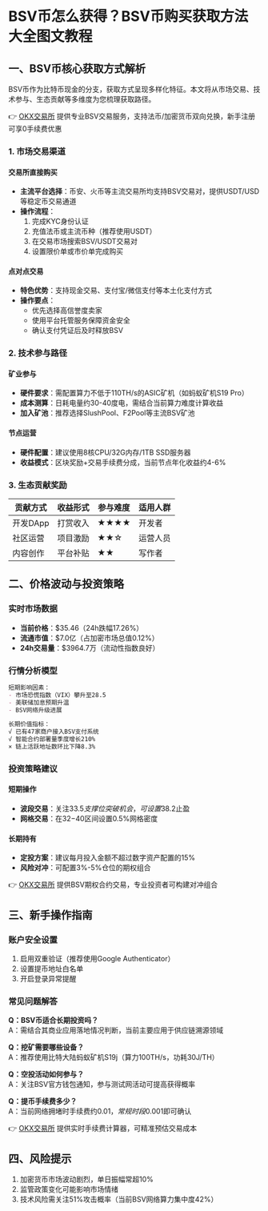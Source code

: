 # BSV币怎么获得？BSV币购买获取方法大全图文教程

## 一、BSV币核心获取方式解析

BSV币作为比特币现金的分支，获取方式呈现多样化特征。本文将从市场交易、技术参与、生态贡献等多维度为您梳理获取路径。

👉 [OKX交易所](https://bit.ly/okx_welcome) 提供专业BSV交易服务，支持法币/加密货币双向兑换，新手注册可享0手续费优惠

### 1. 市场交易渠道
#### 交易所直接购买
- **主流平台选择**：币安、火币等主流交易所均支持BSV交易对，提供USDT/USD等稳定币交易通道
- **操作流程**：
  1. 完成KYC身份认证
  2. 充值法币或主流币种（推荐使用USDT）
  3. 在交易市场搜索BSV/USDT交易对
  4. 设置限价单或市价单完成购买

#### 点对点交易
- **特色优势**：支持现金交易、支付宝/微信支付等本土化支付方式
- **操作要点**：
  - 优先选择高信誉度卖家
  - 使用平台托管服务保障资金安全
  - 确认支付凭证后及时释放BSV

### 2. 技术参与路径
#### 矿业参与
- **硬件要求**：需配置算力不低于110TH/s的ASIC矿机（如蚂蚁矿机S19 Pro）
- **成本测算**：日耗电量约30-40度电，需结合当前算力难度计算收益
- **加入矿池**：推荐选择SlushPool、F2Pool等主流BSV矿池

#### 节点运营
- **硬件配置**：建议使用8核CPU/32G内存/1TB SSD服务器
- **收益模式**：区块奖励+交易手续费分成，当前节点年化收益约4-6%

### 3. 生态贡献奖励
| 贡献方式 | 收益形式 | 参与难度 | 适用人群 |
|---------|---------|---------|---------|
| 开发DApp | 打赏收入 | ★★★★ | 开发者 |
| 社区运营 | 项目激励 | ★★☆ | 运营人员 |
| 内容创作 | 平台补贴 | ★★ | 写作者 |

## 二、价格波动与投资策略

### 实时市场数据
- **当前价格**：$35.46（24h跌幅17.26%）
- **流通市值**：$7.0亿（占加密市场总值0.12%）
- **24h交易量**：$3964.7万（流动性指数良好）

### 行情分析模型
```markdown
短期影响因素：
- 市场恐慌指数（VIX）攀升至28.5
- 美联储加息预期升温
- BSV网络升级进展

长期价值指标：
√ 已有47家商户接入BSV支付系统
√ 智能合约部署量季度增长210%
× 链上活跃地址数环比下降8.3%
```

### 投资策略建议
#### 短期操作
- **波段交易**：关注$33.5支撑位突破机会，可设置$38.2止盈
- **网格交易**：在$32-$40区间设置0.5%网格密度

#### 长期持有
- **定投方案**：建议每月投入金额不超过数字资产配置的15%
- **风险对冲**：可配置3%-5%仓位的期权组合

👉 [OKX交易所](https://bit.ly/okx_welcome) 提供BSV期权合约交易，专业投资者可构建对冲组合

## 三、新手操作指南

### 账户安全设置
1. 启用双重验证（推荐使用Google Authenticator）
2. 设置提币地址白名单
3. 开启登录异常提醒

### 常见问题解答
**Q：BSV币适合长期投资吗？**  
A：需结合其商业应用落地情况判断，当前主要应用于供应链溯源领域

**Q：挖矿需要哪些设备？**  
A：推荐使用比特大陆蚂蚁矿机S19j（算力100TH/s，功耗30J/TH）

**Q：空投活动如何参与？**  
A：关注BSV官方钱包通知，参与测试网活动可提高获得概率

**Q：提币手续费多少？**  
A：当前网络拥堵时手续费约$0.01，常规时段$0.001即可确认

👉 [OKX交易所](https://bit.ly/okx_welcome) 提供实时手续费计算器，可精准预估交易成本

## 四、风险提示
1. 加密货币市场波动剧烈，单日振幅常超10%
2. 监管政策变化可能影响市场情绪
3. 技术风险需关注51%攻击概率（当前BSV网络算力集中度42%）
